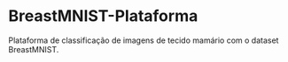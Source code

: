 # BreastMNIST-Plataforma
Plataforma de classificação de imagens de tecido mamário com o dataset BreastMNIST.
